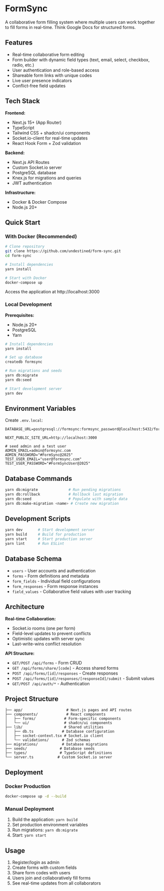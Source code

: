 # FormSync

A collaborative form filling system where multiple users can work together to fill forms in real-time. Think Google Docs for structured forms.

## Features

- Real-time collaborative form editing
- Form builder with dynamic field types (text, email, select, checkbox, radio, etc.)
- User authentication and role-based access
- Shareable form links with unique codes
- Live user presence indicators
- Conflict-free field updates

## Tech Stack

**Frontend:**
- Next.js 15+ (App Router)
- TypeScript
- Tailwind CSS + shadcn/ui components
- Socket.io-client for real-time updates
- React Hook Form + Zod validation

**Backend:**
- Next.js API Routes
- Custom Socket.io server
- PostgreSQL database
- Knex.js for migrations and queries
- JWT authentication

**Infrastructure:**
- Docker & Docker Compose
- Node.js 20+

## Quick Start

### With Docker (Recommended)

```bash
# Clone repository
git clone https://github.com/undestined/form-sync.git
cd form-sync

# Install dependencies
yarn install

# Start with Docker
docker-compose up
```

Access the application at http://localhost:3000

### Local Development

**Prerequisites:**
- Node.js 20+
- PostgreSQL
- Yarn

```bash
# Install dependencies
yarn install

# Set up database
createdb formsync

# Run migrations and seeds
yarn db:migrate
yarn db:seed

# Start development server
yarn dev
```

## Environment Variables

Create `.env.local`:

```env
DATABASE_URL=postgresql://formsync:formsync_password@localhost:5432/formsync

NEXT_PUBLIC_SITE_URL=http://localhost:3000

# seed admin and a test user
ADMIN_EMAIL=admin@formsync.com
ADMIN_PASSWORD="#FormSync@2025"
TEST_USER_EMAIL="user@formsync.com"
TEST_USER_PASSWORD="#FormSyncUser@2025"
```

## Database Commands

```bash
yarn db:migrate              # Run pending migrations
yarn db:rollback             # Rollback last migration
yarn db:seed                 # Populate with sample data
yarn db:make-migration <name> # Create new migration
```

## Development Scripts

```bash
yarn dev       # Start development server
yarn build     # Build for production
yarn start     # Start production server
yarn lint      # Run ESLint
```

## Database Schema

- `users` - User accounts and authentication
- `forms` - Form definitions and metadata  
- `form_fields` - Individual field configurations
- `form_responses` - Form response instances
- `field_values` - Collaborative field values with user tracking

## Architecture

**Real-time Collaboration:**
- Socket.io rooms (one per form)
- Field-level updates to prevent conflicts
- Optimistic updates with server sync
- Last-write-wins conflict resolution

**API Structure:**
- `GET/POST /api/forms` - Form CRUD
- `GET /api/forms/share/[code]` - Access shared forms
- `POST /api/forms/[id]/responses` - Create responses
- `POST /api/forms/[id]/responses/[responseId]/submit` - Submit values
- `GET/POST /api/auth/*` - Authentication

## Project Structure

```
├── app/                    # Next.js pages and API routes
├── components/             # React components
│   ├── forms/             # Form-specific components
│   └── ui/                # shadcn/ui components
├── lib/                   # Shared utilities
│   ├── db.ts             # Database configuration
│   ├── socket-context.tsx # Socket.io client
│   └── validations/      # Zod schemas
├── migrations/           # Database migrations
├── seeds/               # Database seeds
├── types/               # TypeScript definitions
└── server.ts           # Custom Socket.io server
```

## Deployment

### Docker Production

```bash
docker-compose up -d --build
```

### Manual Deployment

1. Build the application: `yarn build`
2. Set production environment variables
3. Run migrations: `yarn db:migrate`
4. Start: `yarn start`

## Usage

1. Register/login as admin
2. Create forms with custom fields
3. Share form codes with users
4. Users join and collaboratively fill forms
5. See real-time updates from all collaborators

